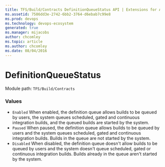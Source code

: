 ```yaml
---
title: TFS/Build/Contracts DefinitionQueueStatus API | Extensions for Azure DevOps Services
ms.assetid: 7586dd3e-2742-6bb2-3764-d6ebab7c99e8
ms.prod: devops
ms.technology: devops-ecosystem
generated: true
ms.manager: mijacobs
author: chcomley
ms.topic: article
ms.author: chcomley
ms.date: 08/04/2016
---
```


# DefinitionQueueStatus

Module path: `TFS/Build/Contracts`

### Values

* `Enabled` When enabled, the definition queue allows builds to be queued by users, the system queues scheduled, gated and continuous integration builds, and the queued builds are started by the system.
* `Paused` When paused, the definition queue allows builds to be queued by users and the system queues scheduled, gated and continuous integration builds. Builds in the queue are not started by the system.
* `Disabled` When disabled, the definition queue doesn't allow builds to be queued by users and the system doesn't queue scheduled, gated or continuous integration builds. Builds already in the queue aren't started by the system.
